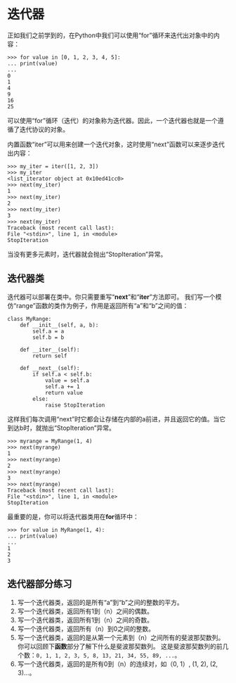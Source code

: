 # 迭代器

正如我们之前学到的，在Python中我们可以使用“for”循环来迭代出对象中的内容：
```
>>> for value in [0, 1, 2, 3, 4, 5]:
... print(value)
...
0
1
4
9
16
25
```

可以使用“for”循环（迭代）的对象称为迭代器。因此，一个迭代器也就是一个遵循了迭代协议的对象。

内置函数“iter”可以用来创建一个迭代对象，这时使用“next”函数可以来逐步迭代出内容：
```
>>> my_iter = iter([1, 2, 3])
>>> my_iter
<list_iterator object at 0x10ed41cc0>
>>> next(my_iter)
1
>>> next(my_iter)
2
>>> next(my_iter)
3
>>> next(my_iter)
Traceback (most recent call last):
File "<stdin>", line 1, in <module>
StopIteration
```
当没有更多元素时，迭代器就会抛出“StopIteration”异常。

## 迭代器类

迭代器可以部署在类中。你只需要重写“__next__”和“__iter__”方法即可。
我们写一个模仿“range”函数的类作为例子，作用是返回所有“a”和“b”之间的值：
```
class MyRange:
    def __init__(self, a, b):
        self.a = a
        self.b = b
 
    def __iter__(self):
        return self

    def __next__(self):
        if self.a < self.b:
            value = self.a
            self.a += 1
            return value
        else:
            raise StopIteration
```
这样我们每次调用“next”时它都会让存储在内部的a前进，并且返回它的值。当它到达b时，就抛出“StopIteration”异常。
```
>>> myrange = MyRange(1, 4)
>>> next(myrange)
1
>>> next(myrange)
2
>>> next(myrange)
3
>>> next(myrange)
Traceback (most recent call last):
File "<stdin>", line 1, in <module>
StopIteration
```
最重要的是，你可以将迭代器类用在**for**循环中：
```
>>> for value in MyRange(1, 4):
... print(value)
...
1
2
3
```

## 迭代器部分练习

1. 写一个迭代器类，返回的是所有“a”到“b”之间的整数的平方。
2. 写一个迭代器类，返回所有1到（n）之间的偶数。
3. 写一个迭代器类，返回所有1到（n）之间的奇数。
4. 写一个迭代器类，返回所有（n）到0之间的整数。
5. 写一个迭代器类，返回的是从第一个元素到（n）之间所有的斐波那契数列。你可以回顾下**函数**部分了解下什么是斐波那契数列。
这是斐波那契数列的前几个数：`0, 1, 1, 2, 3, 5, 8, 13, 21, 34, 55, 89, ...`。
6. 写一个迭代器类，返回的是所有0到（n）的连续对，如（0, 1）, (1, 2), (2, 3)...。

